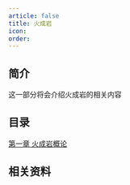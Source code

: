 ```yaml
---
article: false
title: 火成岩
icon: 
order:
---
```

## 简介

这一部分将会介绍火成岩的相关内容
## 目录

[第一章 火成岩概论](./igneous_rock-1.md)
## 相关资料